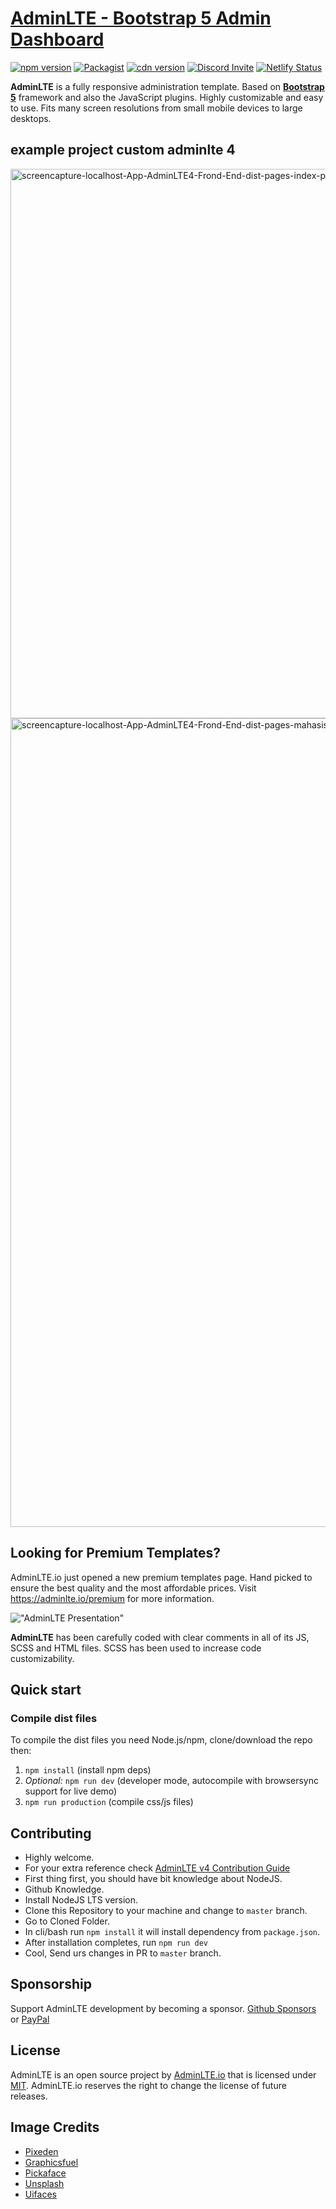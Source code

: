 # [AdminLTE - Bootstrap 5 Admin Dashboard](https://adminlte.io)

[![npm version](https://img.shields.io/npm/v/admin-lte/latest.svg)](https://www.npmjs.com/package/admin-lte)
[![Packagist](https://img.shields.io/packagist/v/almasaeed2010/adminlte.svg)](https://packagist.org/packages/almasaeed2010/adminlte)
[![cdn version](https://data.jsdelivr.com/v1/package/npm/admin-lte/badge)](https://www.jsdelivr.com/package/npm/admin-lte)
[![Discord Invite](https://img.shields.io/badge/discord-join%20now-green)](https://discord.gg/jfdvjwFqfz)
[![Netlify Status](https://api.netlify.com/api/v1/badges/1277b36b-08f3-43fa-826a-4b4d24614b3c/deploy-status)](https://app.netlify.com/sites/adminlte-v4/deploys)

**AdminLTE** is a fully responsive administration template. Based on **[Bootstrap 5](https://getbootstrap.com/)** framework and also the JavaScript plugins.
Highly customizable and easy to use. Fits many screen resolutions from small mobile devices to large desktops.

## example project custom adminlte 4

<img width="1920" height="879" alt="screencapture-localhost-App-AdminLTE4-Frond-End-dist-pages-index-php-2025-08-22-23_50_34" src="https://github.com/user-attachments/assets/902ef833-3899-4ef4-b456-4682e29b318e" />


<img width="1920" height="1294" alt="screencapture-localhost-App-AdminLTE4-Frond-End-dist-pages-mahasiswa-php-2025-08-22-23_50_16" src="https://github.com/user-attachments/assets/76426816-7a6c-4eb0-933a-849b62a5c866" />

## Looking for Premium Templates?
AdminLTE.io just opened a new premium templates page. Hand picked to ensure the best quality and the most affordable
prices. Visit <https://adminlte.io/premium> for more information.

!["AdminLTE Presentation"](https://adminlte.io/AdminLTE3.png "AdminLTE Presentation")

**AdminLTE** has been carefully coded with clear comments in all of its JS, SCSS and HTML files.
SCSS has been used to increase code customizability.

## Quick start

### Compile dist files

To compile the dist files you need Node.js/npm, clone/download the repo then:

1. `npm install` (install npm deps)
2. _Optional:_ `npm run dev` (developer mode, autocompile with browsersync support for live demo)
3. `npm run production` (compile css/js files)


## Contributing

- Highly welcome.
- For your extra reference check [AdminLTE v4 Contribution Guide](https://github.com/ColorlibHQ/AdminLTE#contributing)
- First thing first, you should have bit knowledge about NodeJS.
- Github Knowledge.
- Install NodeJS LTS version.
- Clone this Repository to your machine and change to `master` branch.
- Go to Cloned Folder.
- In cli/bash run `npm install` it will install dependency from `package.json`.
- After installation completes, run `npm run dev`
- Cool, Send urs changes in PR to `master` branch.

## Sponsorship

Support AdminLTE development by becoming a sponsor.
[Github Sponsors](https://github.com/sponsors/danny007in) or
[PayPal](https://www.paypal.me/daniel007in)

## License

AdminLTE is an open source project by [AdminLTE.io](https://adminlte.io) that is licensed under [MIT](https://opensource.org/licenses/MIT).
AdminLTE.io reserves the right to change the license of future releases.

## Image Credits

- [Pixeden](http://www.pixeden.com/psd-web-elements/flat-responsive-showcase-psd)
- [Graphicsfuel](https://www.graphicsfuel.com/2013/02/13-high-resolution-blur-backgrounds/)
- [Pickaface](https://pickaface.net/)
- [Unsplash](https://unsplash.com/)
- [Uifaces](http://uifaces.com/)
